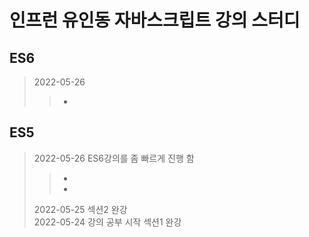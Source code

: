 # 인프런 유인동 자바스크립트 강의 스터디
## ES6
> 2022-05-26
> > - [함수형 프로그래밍과 ES6+ 예제 코드]: (https://github.com/indongyoo/functional-javascript-01){:target="_blank"}
## ES5
> 2022-05-26 ES6강의를 좀 빠르게 진행 함
> > - [함수형 자바스크립트 프로그래밍 ES5 예제 코드]: (https://github.com/indongyoo/functional-javascript){:target="_blank"}   
> > - [함수형 자바스크립트 라이브러리 Partial.js]: (https://marpple.github.io/partial.js){:target="_blank"} 
> 
> 2022-05-25 섹션2 완강   
> 2022-05-24 강의 공부 시작 섹션1 완강  




